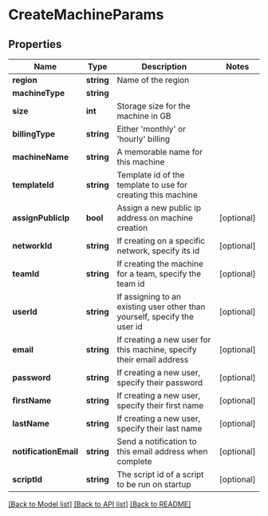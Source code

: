 # CreateMachineParams

## Properties
Name | Type | Description | Notes
------------ | ------------- | ------------- | -------------
**region** | **string** | Name of the region | 
**machineType** | **string** |  | 
**size** | **int** | Storage size for the machine in GB | 
**billingType** | **string** | Either &#39;monthly&#39; or &#39;hourly&#39; billing | 
**machineName** | **string** | A memorable name for this machine | 
**templateId** | **string** | Template id of the template to use for creating this machine | 
**assignPublicIp** | **bool** | Assign a new public ip address on machine creation | [optional] 
**networkId** | **string** | If creating on a specific network, specify its id | [optional] 
**teamId** | **string** | If creating the machine for a team, specify the team id | [optional] 
**userId** | **string** | If assigning to an existing user other than yourself, specify the user id | [optional] 
**email** | **string** | If creating a new user for this machine, specify their email address | [optional] 
**password** | **string** | If creating a new user, specify their password | [optional] 
**firstName** | **string** | If creating a new user, specify their first name | [optional] 
**lastName** | **string** | If creating a new user, specify their last name | [optional] 
**notificationEmail** | **string** | Send a notification to this email address when complete | [optional] 
**scriptId** | **string** | The script id of a script to be run on startup | [optional] 

[[Back to Model list]](../README.md#documentation-for-models) [[Back to API list]](../README.md#documentation-for-api-endpoints) [[Back to README]](../README.md)


